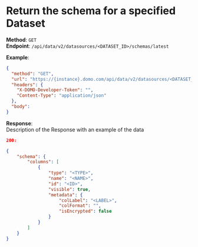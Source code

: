 # Return the schema for a specified Dataset

**Method**: `GET`  
**Endpoint**: `/api/data/v2/datasources/<DATASET_ID>/schemas/latest`

**Example**:

```json
{
  "method": "GET",
  "url": "https://{instance}.domo.com/api/data/v2/datasources/<DATASET_ID>/schemas/latest",
  "headers": {
    "X-DOMO-Developer-Token": "",
    "Content-Type": "application/json"
  },
  "body":
}
```

**Response**:  
Description of the Response with an example of the data

```json
200:

{
    "schema": {
        "columns": [
            {
                "type": "<TYPE>",
                "name": "<NAME>",
                "id": "<ID>",
                "visible": true,
                "metadata": {
                    "colLabel": "<LABEL>",
                    "colFormat": "",
                    "isEncrypted": false
                }
            }
        ]
    }
}

```
